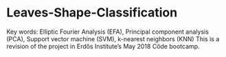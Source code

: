 # Leaves-Shape-Classification
Key words: Elliptic Fourier Analysis (EFA), Principal component analysis (PCA), Support vector machine (SVM), k-nearest neighbors (KNN)
This is a revision of the project in Erdős Institute’s May 2018 Cőde bootcamp.
